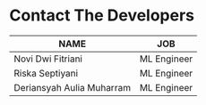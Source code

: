 # Contact The Developers

| NAME | JOB |  
| ------ | ------ | 
| Novi Dwi Fitriani | ML Engineer | 
| Riska Septiyani| ML Engineer |  
| Deriansyah Aulia Muharram | ML Engineer |  
